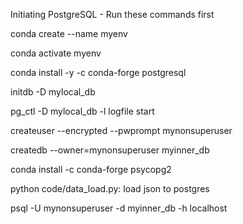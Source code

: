 Initiating PostgreSQL - Run these commands first

conda create --name myenv

conda activate myenv

conda install -y -c conda-forge postgresql

initdb -D mylocal_db

pg_ctl -D mylocal_db -l logfile start

createuser --encrypted --pwprompt mynonsuperuser

createdb --owner=mynonsuperuser myinner_db

conda install -c conda-forge psycopg2

python code/data_load.py: load json to postgres

psql -U mynonsuperuser -d myinner_db -h localhost
